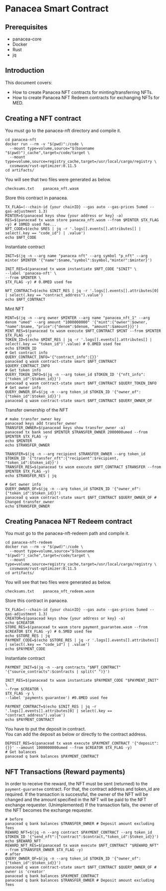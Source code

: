 # Panacea Smart Contract

## Prerequisites
* panacea-core
* Docker
* Rust
* jq

## Introduction
This document covers:
- How to create Panacea NFT contracts for minting/transferring NFTs.
- How to create Panacea NFT Redeem contracts for exchanging NFTs for MED.

## Creating a NFT contract
You must go to the panacea-nft directory and compile it.
```shell
cd panacea-nft
docker run --rm -v "$(pwd)":/code \
  --mount type=volume,source="$(basename "$(pwd)")_cache",target=/code/target \
  --mount type=volume,source=registry_cache,target=/usr/local/cargo/registry \
  cosmwasm/rust-optimizer:0.11.5
cd artifacts/
```

You will see that two files were generated as below.
```shell
checksums.txt    panacea_nft.wasm
```

Store this contract in panacea.
```shell
TX_FLAG=(--chain-id {your chainID} --gas auto --gas-prices 5umed --gas-adjustment 1.3)
MINTER=$(panacead keys show {your address or key} -a)
RES=$(panacead tx wasm store panacea_nft.wasm --from $MINTER $TX_FLAG -y) # 10MED used fee...
NFT_CODE=$(echo $RES | jq -r '.logs[].events[].attributes[] | select(.key == "code_id") | .value')
echo $NFT_CODE
```
Instantiate contract
```shell
INIT=$(jq -n --arg name "panacea nft" --arg symbol "p_nft" --arg minter $MINTER '{"name":$name,"symbol":$symbol,"minter":$minter}')

INIT_RES=$(panacead tx wasm instantiate $NFT_CODE "$INIT" \
--label 'panacea-nft' \
--from $MINTER \
$TX_FLAG -y) # 0.8MED used fee

NFT_CONTRACT=$(echo $INIT_RES | jq -r '.logs[].events[].attributes[0] | select(.key == "contract_address").value')
echo $NFT_CONTRACT
```

Mint NFT
```shell
MINT=$(jq -n --arg owner $MINTER --arg name "panacea_nft_1" --arg denom "umed" --arg amount "1000000000" '{"mint":{"owner":$owner, "name":$name, "price":{"denom":$denom, "amount":$amount}}}')
MINT_RES=$(panacead tx wasm execute $NFT_CONTRACT $MINT --from $MINTER $TX_FLAG -y)
TOKEN_ID=$(echo $MINT_RES | jq -r '.logs[].events[].attributes[] | select(.key == "token_id")'.value) # 0.8MED used fee
echo $TOKEN_ID
# Get contract info
QUERY_CONTRACT_INFO='{"contract_info":{}}'
panacead q wasm contract-state smart $NFT_CONTRACT $QUERY_CONTRACT_INFO
# Get token info
QUERY_TOKEN_INFO=$(jq -n --arg token_id $TOKEN_ID '{"nft_info":{"token_id":$token_id}}')
panacead q wasm contract-state smart $NFT_CONTRACT $QUERY_TOKEN_INFO
# Get owner info
QUERY_OWNER_OF=$(jq -n --arg token_id $TOKEN_ID '{"owner_of":{"token_id":$token_id}}')
panacead q wasm contract-state smart $NFT_CONTRACT $QUERY_OWNER_OF
```

Transfer ownership of the NFT
```shell
# make transfer_owner key
panacead keys add transfer_owner
TRANSFER_OWNER=$(panacead keys show transfer_owner -a)
panacead tx bank send $MINTER $TRANSFER_OWNER 2000000umed --from $MINTER $TX_FLAG -y
echo $MINTER
echo $TRANSFER_OWNER

TRANSFER=$(jq -n --arg recipient $TRANSFER_OWNER --arg token_id $TOKEN_ID '{"transfer_nft":{"recipient":$recipient, "token_id":$token_id}}')
TRANSFER_RES=$(panacead tx wasm execute $NFT_CONTRACT $TRANSFER --from $MINTER $TX_FLAG -y)
echo $TRANSFER_RES | jq

# Get owner info
QUERY_OWNER_OF=$(jq -n --arg token_id $TOKEN_ID '{"owner_of":{"token_id":$token_id}}')
panacead q wasm contract-state smart $NFT_CONTRACT $QUERY_OWNER_OF # Changed transfer_owner
echo $TRANSFER_OWNER
```

## Creating Panacea NFT Redeem contract
You must go to the panacea-nft-redeem path and compile it.
```shell
cd panacea-nft-redeem
docker run --rm -v "$(pwd)":/code \
  --mount type=volume,source="$(basename "$(pwd)")_cache",target=/code/target \
  --mount type=volume,source=registry_cache,target=/usr/local/cargo/registry \
  cosmwasm/rust-optimizer:0.11.5
cd artifacts/
```

You will see that two files were generated as below.
```shell
checksums.txt    panacea_nft_redeem.wasm
```

Store this contract in panacea.
```shell
TX_FLAG=(--chain-id {your chainID} --gas auto --gas-prices 5umed --gas-adjustment 1.3)
CREATOR=$(panacead keys show {your address or key} -a)
echo $CREATOR
STORE_RES=$(panacead tx wasm store payment_guarantee.wasm --from $CREATOR $TX_FLAG -y) # 6.5MED used fee
echo $STORE_RES | jq
PAYMENT_CODE=$(echo $STORE_RES | jq -r '.logs[].events[].attributes[] | select(.key == "code_id") | .value')
echo $PAYMENT_CODE
```
Instantiate contract
```shell
PAYMENT_INIT=$(jq -n --arg contracts "$NFT_CONTRACT" '{"source_contracts":$contracts | split(" ")}')

INIT_RES=$(panacead tx wasm instantiate $PAYMENT_CODE "$PAYMENT_INIT" \
--from $CREATOR \
$TX_FLAG -y \
--label 'payments guarantee') #0.8MED used fee

PAYMENT_CONTRACT=$(echo $INIT_RES | jq -r '.logs[].events[].attributes[0] | select(.key == "contract_address").value')
echo $PAYMENT_CONTRACT
```

You have to put the deposit in contract.<br/>
You can add the deposit as below or directly to the contract address.

```shell
DEPOSIT_RES=$(panacead tx wasm execute $PAYMENT_CONTRACT '{"deposit":{}}' --amount 1000000000umed --from $CREATOR $TX_FLAG -y)
# Get balances
panacead q bank balances $PAYMENT_CONTRACT
```

## NFT Transactions (Reward payments)
In order to receive the reward, the NFT must be sent (returned) to the `payment-guarantee` contract. For that, the contract address and token_id are required.
If the transaction is successful, the owner of the NFT will be changed and the amount specified in the NFT will be paid to the NFT exchange requester.
(Unimplemented) If the transaction fails, the owner of the NFT becomes the exchange requester.
```shell
# before
panacead q bank balances $TRANSFER_OWNER # Deposit amount excluding fees
REWARD_NFT=$(jq -n --arg contract $PAYMENT_CONTRACT --arg token_id $TOKEN_ID '{"send_nft":{"contract":$contract,"token_id":$token_id}}')
echo $REWARD_NFT
REWARD_NFT_RES=$(panacead tx wasm execute $NFT_CONTRACT "$REWARD_NFT" --from $TRANSFER_OWNER $TX_FLAG -y)
# after
QUERY_OWNER_OF=$(jq -n --arg token_id $TOKEN_ID '{"owner_of":{"token_id":$token_id}}')
panacead q wasm contract-state smart $NFT_CONTRACT $QUERY_OWNER_OF # owner is 'creator'
panacead q bank balances $PAYMENT_CONTRACT
panacead q bank balances $TRANSFER_OWNER # Deposit amount excluding fees
```
